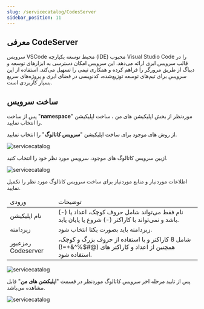 ```yaml
---
slug: /servicecatalog/CodesServer
sidebar_position: 11
---
```


## معرفی CodeServer
سرویس VSCode محیط توسعه یکپارچه (IDE) محبوب Visual Studio Code را در قالب سرویس ابری ارائه می‌دهد. این سرویس امکان دسترسی به ابزارهای توسعه و دیباگ از طریق مرورگر را فراهم کرده و همکاری تیمی را تسهیل می‌کند. استفاده از این سرویس برای تیم‌های توسعه توزیع‌شده، کدنویسی در فضای ابری و پروژه‌های سریع بسیار کاربردی است.


## ساخت سرویس
پس از ساخت "**namespace**" موردنظر از بخش اپلیکیشن های من ، ساخت اپلیکیشن را انتخاب نمایید.

از روش های موجود برای ساخت اپلیکیشن "**سرویس کاتالوگ**" را انتخاب نمایید.

![servicecatalog](/img/servicecatalog/servicecatalog00.png)

ازبین سرویس کاتالوگ های موجود، سرویس مورد نظر خود را انتخاب کنید.

![servicecatalog](/img/servicecatalog/servicecatalog000.png)

اطلاعات موردنیاز و منابع موردنیاز برای ساخت سرویس کاتالوگ مورد نظر را تکمیل نمایید.


<table>
    <thead>
        <tr>
            <td>ورودی</td>
            <td>توضیحات</td>
        </tr>
    </thead>
    <tbody>
        <tr>
            <td>نام اپلیکیشن</td>
            <td>نام فقط می‌تواند شامل حروف کوچک، اعداد یا (-) باشد و نمی‌تواند با کاراکتر (-) شروع یا پایان یابد.</td>
        </tr>
        <tr>
            <td>زیردامنه</td>
            <td>زیردامنه باید بصورت یکتا انتخاب شود. </td>
        </tr>
        <tr>
            <td>رمزعبور Codeserver</td>
            <td>شامل 8 کاراکتر و با استفاده از حروف بزرگ و کوچک، همچنین از اعداد و کاراکتر های (@#$%^&+=!) استفاده شود.</td>
        </tr>
    </tbody>
</table>



![servicecatalog](/img/servicecatalog/servicecatalog21.png)

 پس از تایید مرحله اخر سرویس کاتالوگ موردنظر در قسمت "**اپلیکشن های من**" قابل مشاهده می‌باشد.
 
 ![servicecatalog](/img/servicecatalog/servicecatalog22.png)

